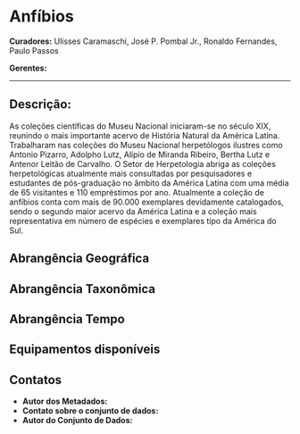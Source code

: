 # Anfíbios

**Curadores:** Ulisses Caramaschi, José P. Pombal Jr., Ronaldo Fernandes, Paulo Passos

**Gerentes:**

---

## Descrição:

As coleções científicas do Museu Nacional iniciaram-se no século XIX, reunindo o mais importante acervo de História Natural da América Latina. Trabalharam nas coleções do Museu Nacional herpetólogos ilustres como Antonio Pizarro, Adolpho Lutz, Alípio de Miranda Ribeiro, Bertha Lutz e Antenor Leitão de Carvalho. O Setor de Herpetologia abriga as coleções herpetológicas atualmente mais consultadas por pesquisadores e estudantes de pós-graduação no âmbito da América Latina com uma média de 65 visitantes e 110 empréstimos por ano. Atualmente a coleção de anfíbios conta com mais de 90.000 exemplares devidamente catalogados, sendo o segundo maior acervo da América Latina e a coleção mais representativa em número de espécies e exemplares tipo da América do Sul.

## Abrangência Geográfica

## Abrangência Taxonômica

## Abrangência Tempo

## Equipamentos disponíveis

## Contatos

* **Autor dos Metadados:**
* **Contato sobre o conjunto de dados:**
* **Autor do Conjunto de Dados:**

